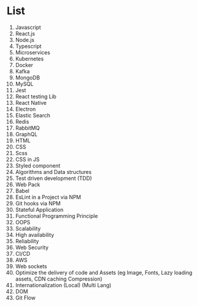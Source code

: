 # List

1. Javascript
2. React.js
3. Node.js
4. Typescript
5. Microservices
6. Kubernetes
7. Docker
8. Kafka
9. MongoDB
10. MySQL
11. Jest
12. React testing Lib
13. React Native
14. Electron
15. Elastic Search
16. Redis
17. RabbitMQ
18. GraphQL
19. HTML
20. CSS
21. Scss
22. CSS in JS
23. Styled component
24. Algorithms and Data structures
25. Test driven development (TDD)
26. Web Pack
27. Babel
28. EsLint in a Project via NPM
29. Git hooks via NPM
30. Stateful Application
31. Functional Programming Principle
32. OOPS
33. Scalability
34. High availability
35. Reliability
36. Web Security
37. CI/CD
38. AWS
39. Web sockets
40. Optimize the delivery of code and Assets (eg Image, Fonts, Lazy loading assets, CDN caching Compression)
41. Internationalization (Local) (Multi Lang)
42. DOM
43. Git Flow
